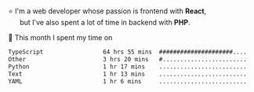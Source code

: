 ⭐ I'm a web developer whose passion is frontend with <b>React</b>,<br/>
&nbsp; &nbsp; &nbsp; but I've also spent a lot of time in backend with <b>PHP</b>.

📅 This month I spent my time on

<!--START_SECTION:waka-->

```txt
TypeScript                 64 hrs 55 mins  #####################....   84.90 %
Other                      3 hrs 20 mins   #........................   04.37 %
Python                     1 hr 17 mins    .........................   01.68 %
Text                       1 hr 13 mins    .........................   01.61 %
YAML                       1 hr 6 mins     .........................   01.44 %
```

<!--END_SECTION:waka-->

